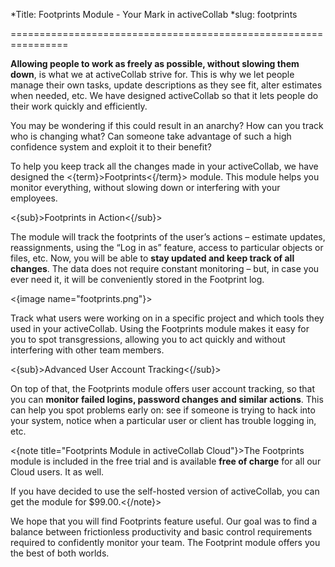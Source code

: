 *Title: Footprints Module - Your Mark in activeCollab
*slug: footprints

================================================================

**Allowing people to work as freely as possible, without slowing them down**, is what we at activeCollab strive for. This is why we let people manage their own tasks, update descriptions as they see fit, alter estimates when needed, etc. We have designed activeCollab so that it lets people do their work quickly and efficiently.

You may be wondering if this could result in an anarchy? How can you track who is changing what? Can someone take advantage of such a high confidence system and exploit it to their benefit?

To help you keep track all the changes made in your activeCollab, we have designed the <{term}>Footprints<{/term}> module. This module helps you monitor everything, without slowing down or interfering with your employees. 

<{sub}>Footprints in Action<{/sub}>

The module will track the footprints of the user’s actions – estimate updates, reassignments, using the “Log in as” feature, access to particular objects or files, etc. Now, you will be able to **stay updated and keep track of all changes**. The data does not require constant monitoring – but, in case you ever need it, it will be conveniently stored in the Footprint log.

<{image name="footprints.png"}>

Track what users were working on in a specific project and which tools they used in your activeCollab. Using the Footprints module makes it easy for you to spot transgressions, allowing you to act quickly and without interfering with other team members.

<{sub}>Advanced User Account Tracking<{/sub}>

On top of that, the Footprints module offers user account tracking, so that you can **monitor failed logins, password changes and similar actions**. This can help you spot problems early on: see if someone is trying to hack into your system, notice when a particular user or client has trouble logging in, etc.

<{note title="Footprints Module in activeCollab Cloud"}>The Footprints module is included in the free trial and is available **free of charge** for all our Cloud users. It  as well.

If you have decided to use the self-hosted version of activeCollab, you can get the module for $99.00.<{/note}>

We hope that you will find Footprints feature useful. Our goal was to find a balance between frictionless productivity and basic control requirements required to confidently monitor your team. The Footprint module offers you the best of both worlds.